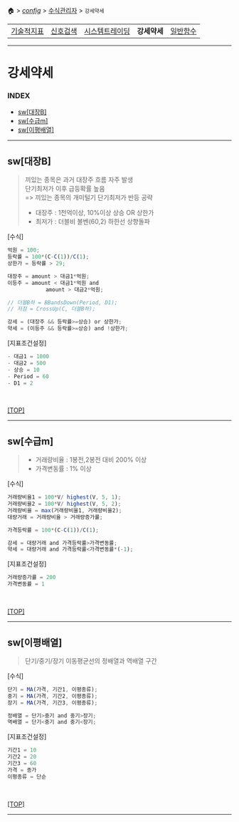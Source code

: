 🏠 > [_config_](../) > [수식관리자](./) > `강세약세`

<table>
  <tr>
    <td><a href="formula01.md">기술적지표</a></td>
    <td><a href="formula02.md">신호검색</a></td>
    <td><a href="formula03.md">시스템트레이딩</a></td>
    <td><b href="formula04.md">강세약세</b></td>
    <td><a href="formula05.md">일반함수</a></td>
  </tr>
</table>

---
# 강세약세

### INDEX
- [sw[대장B]](#sw대장b)
- [sw[수급m]](#sw수급m)
- [sw[이평배열]](#sw이평배열)

---
## sw[대장B]
> 끼있는 종목은 과거 대장주 흐름 자주 발생 <br/>
> 단기최저가 이후 급등확률 높음  <br/>
> => 끼있는 종목의 개미털기 단기최저가 반등 공략
> - 대장주 : 1천억이상, 10%이상 상승  OR   상한가
> - 최저가 : 더블비 볼벤(60,2) 하한선 상향돌파 

[수식]
```js
억원 = 100; 
등락률 = 100*(C-C(1))/C(1);
상한가 = 등락률 > 29;

대장주 = amount > 대금1*억원; 
이등주 = amount < 대금1*억원 and 
            amount > 대금2*억원; 

// 더블B하 = BBandsDown(Period, D1);
// 저점 = CrossUp(C, 더블B하);

강세 = (대장주 && 등락률>=상승) or 상한가; 
약세 = (이등주 && 등락률>=상승) and !상한가;

```

[지표조건설정]
```js
- 대금1 = 1000
- 대금2 = 500
- 상승 = 10
- Period = 60
- D1 = 2
```
<br/>

[[TOP]](#index)

---
## sw[수급m]
> - 거래량비율 : 1봉전,2봉전 대비 200% 이상
> - 가격변동률 : 1% 이상

[수식]
```js
거래량비율1 = 100*V/ highest(V, 5, 1);
거래량비율2 = 100*V/ highest(V, 5, 2);
거래량비율 = max(거래량비율1, 거래량비율2);
대량거래 = 거래량비율 > 거래량증가률;

가격등락률 = 100*(C-C(1))/C(1);

강세 = 대량거래 and 가격등락률>가격변동률;
약세 = 대량거래 and 가격등락률<가격변동률*(-1);

```

[지표조건설정]
```js
거래량증가률 = 200
가격변동률 = 1
```
<br/>

[[TOP]](#index)

---
## sw[이평배열]
> 단기/중기/장기 이동평균선의 정배열과 역배열 구간

[수식]
```js
단기 = MA(가격, 기간1, 이평종류);
중기 = MA(가격, 기간2, 이평종류);
장기 = MA(가격, 기간3, 이평종류);

정배열 = 단기>중기 and 중기>장기;
역배열 = 단기<중기 and 중기<장기;

```

[지표조건설정]
```js
기간1 = 10
기간2 = 20
기간3 = 60
가격 = 종가
이평종류 = 단순
```
<br/>

[[TOP]](#index)

---
